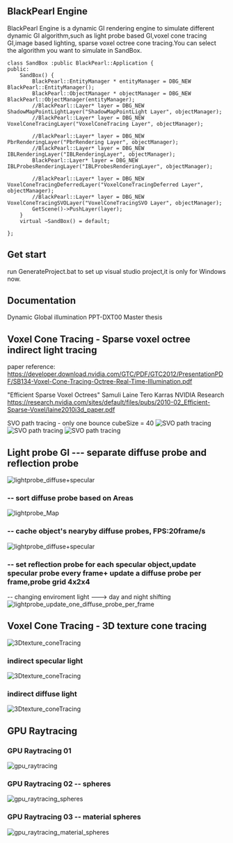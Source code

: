 ## BlackPearl  Engine
BlackPearl  Engine is a dynamic GI rendering engine to simulate different dynamic GI algorithm,such as light probe based GI,voxel cone tracing GI,image based lighting, sparse voxel octree cone tracing.You can select the algorithm you want to simulate in SandBox.

```
class SandBox :public BlackPearl::Application {
public:
	SandBox() {
		BlackPearl::EntityManager * entityManager = DBG_NEW BlackPearl::EntityManager();
		BlackPearl::ObjectManager * objectManager = DBG_NEW BlackPearl::ObjectManager(entityManager);
		//BlackPearl::Layer* layer = DBG_NEW ShadowMapPointLightLayer("ShadowMapPointLight Layer", objectManager);
		//BlackPearl::Layer* layer = DBG_NEW VoxelConeTracingLayer("VoxelConeTracing Layer", objectManager);

		//BlackPearl::Layer* layer = DBG_NEW PbrRenderingLayer("PbrRendering Layer", objectManager);
		//BlackPearl::Layer* layer = DBG_NEW IBLRenderingLayer("IBLRenderingLayer", objectManager);
		BlackPearl::Layer* layer = DBG_NEW IBLProbesRenderingLayer("IBLProbesRenderingLayer", objectManager);
		
		//BlackPearl::Layer* layer = DBG_NEW VoxelConeTracingDeferredLayer("VoxelConeTracingDeferred Layer", objectManager);
		//BlackPearl::Layer* layer = DBG_NEW VoxelConeTracingSVOLayer("VoxelConeTracingSVO Layer", objectManager);
		GetScene()->PushLayer(layer);
	}
	virtual ~SandBox() = default;

};

```
## Get start

run GenerateProject.bat to set up visual studio project,it is only for Windows now.

## Documentation
Dynamic Global illumination PPT-DXT00 Master thesis


## Voxel Cone Tracing - Sparse voxel octree indirect light tracing

paper reference:
https://developer.download.nvidia.com/GTC/PDF/GTC2012/PresentationPDF/SB134-Voxel-Cone-Tracing-Octree-Real-Time-Illumination.pdf

"Efficient Sparse Voxel Octrees"
Samuli Laine Tero Karras
NVIDIA Research
https://research.nvidia.com/sites/default/files/pubs/2010-02_Efficient-Sparse-Voxel/laine2010i3d_paper.pdf


SVO path tracing - only one bounce cubeSize = 40
![SVO path tracing](/results/svo_pathTracing2.png)
![SVO path tracing](/results/svo_pathTracing3.png)
![SVO path tracing](/results/svo_pathTracing4.png)

## Light probe GI --- separate diffuse probe and reflection probe
![lightprobe_diffuse+specular](/results/lightprobe_diffuse+specular.png)

### -- sort diffuse probe based on Areas
![lightprobe_Map](/results/lightprobe_Map.png)

### -- cache object's nearyby diffuse probes, FPS:20frame/s
![lightprobe_diffuse+specular](/results/lightprobe_diffuse+specular.png)


### -- set reflection probe for each specular object,update specular probe every frame+ update a diffuse probe per frame,probe grid 4x2x4 
-- changing enviroment light ---> day and night shifting
![lightprobe_update_one_diffuse_probe_per_frame](/results/lightprobe_update_one_diffuse_probe_per_frame.png)

##  Voxel Cone Tracing - 3D texture cone tracing
![3Dtexture_coneTracing](/results/3Dtexture_coneTracing1.png)

### indirect specular light
![3Dtexture_coneTracing](/results/3Dtexture_coneTracing2.png)

### indirect diffuse light
![3Dtexture_coneTracing](/results/3Dtexture_coneTracing3.png)

## GPU Raytracing
### GPU Raytracing 01
![gpu_raytracing](/results/gpu_raytracing.png)

### GPU Raytracing 02 -- spheres
![gpu_raytracing_spheres](/results/gpu_raytracing_spheres.png)

### GPU Raytracing 03 -- material spheres
![gpu_raytracing_material_spheres](/results/gpu_raytracing_material_spheres.png)
